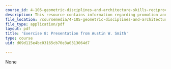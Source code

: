 ```yaml
---
course_id: 4-105-geometric-disciplines-and-architecture-skills-reciprocal-methodologies-fall-2012
description: This resource contains information regarding promotion and publication.
file_location: /coursemedia/4-105-geometric-disciplines-and-architecture-skills-reciprocal-methodologies-fall-2012/d69d115e4bc03165cb70e3a0313064d7_MIT4_105F12_Pres_Ex8_AS.pdf
file_type: application/pdf
layout: pdf
title: 'Exercise 8: Presentation from Austin W. Smith'
type: course
uid: d69d115e4bc03165cb70e3a0313064d7

---
```

None